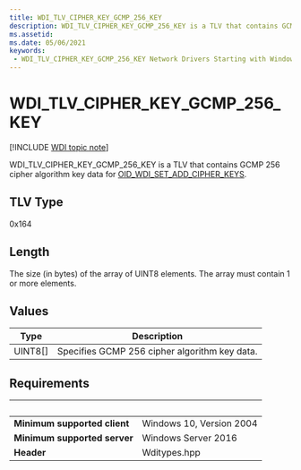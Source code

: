 ```yaml
---
title: WDI_TLV_CIPHER_KEY_GCMP_256_KEY
description: WDI_TLV_CIPHER_KEY_GCMP_256_KEY is a TLV that contains GCMP 256 cipher algorithm key data for OID_WDI_SET_ADD_CIPHER_KEYS.
ms.assetid: 
ms.date: 05/06/2021
keywords:
 - WDI_TLV_CIPHER_KEY_GCMP_256_KEY Network Drivers Starting with Windows 10, Version 2004
---
```


# WDI\_TLV\_CIPHER\_KEY\_GCMP\_256\_KEY

[!INCLUDE [WDI topic note](../includes/wdi-version-warning.md)]

WDI\_TLV\_CIPHER\_KEY\_GCMP\_256\_KEY is a TLV that contains GCMP 256 cipher algorithm key data for [OID\_WDI\_SET\_ADD\_CIPHER\_KEYS](./oid-wdi-set-add-cipher-keys.md).

## TLV Type

0x164

## Length

The size (in bytes) of the array of UINT8 elements. The array must contain 1 or more elements.

## Values

| Type | Description |
| --- | --- |
| UINT8\[\] | Specifies GCMP 256 cipher algorithm key data. |

## Requirements

| &nbsp; | &nbsp; |
| ------ | ------ |
| **Minimum supported client** | Windows 10, Version 2004 |
| **Minimum supported server** | Windows Server 2016 |
| **Header** | Wditypes.hpp |
